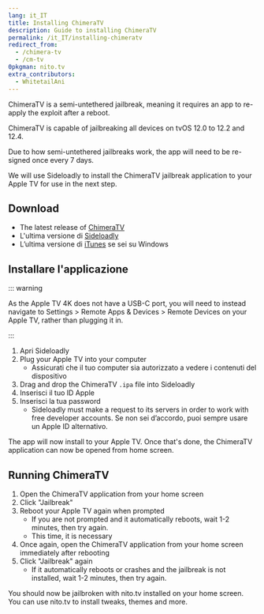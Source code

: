 ```yaml
---
lang: it_IT
title: Installing ChimeraTV
description: Guide to installing ChimeraTV
permalink: /it_IT/installing-chimeratv
redirect_from:
  - /chimera-tv
  - /cm-tv
0pkgman: nito.tv
extra_contributors:
  - WhitetailAni
---
```


ChimeraTV is a <router-link to="/types-of-jailbreak/#semi-untethered-jailbreaks">semi-untethered jailbreak</router-link>, meaning it requires an app to re-apply the exploit after a reboot.

ChimeraTV is capable of jailbreaking all devices on tvOS 12.0 to 12.2 and 12.4.

Due to how semi-untethered jailbreaks work, the app will need to be <router-link to="/resigning-apps">re-signed</router-link> once every 7 days.

We will use Sideloadly to install the ChimeraTV jailbreak application to your Apple TV for use in the next step.

## Download

- The latest release of [ChimeraTV](https://chimera.coolstar.org/)
- L'ultima versione di [Sideloadly](https://sideloadly.io/)
- L’ultima versione di [iTunes](https://www.apple.com/itunes/download/win32) se sei su Windows

## Installare l'applicazione

::: warning

As the Apple TV 4K does not have a USB-C port, you will need to instead navigate to Settings > Remote Apps & Devices > Remote Devices on your Apple TV, rather than plugging it in.

:::

1. Apri Sideloadly
2. Plug your Apple TV into your computer
   - Assicurati che il tuo computer sia autorizzato a vedere i contenuti del dispositivo
3. Drag and drop the ChimeraTV `.ipa` file into Sideloadly
4. Inserisci il tuo ID Apple
5. Inserisci la tua password
   - Sideloadly must make a request to its servers in order to work with free developer accounts. Se non sei d’accordo, puoi sempre usare un Apple ID alternativo.

The app will now install to your Apple TV. Once that's done, the ChimeraTV application can now be opened from home screen.

## Running ChimeraTV

1. Open the ChimeraTV application from your home screen
2. Click "Jailbreak"
3. Reboot your Apple TV again when prompted
   - If you are not prompted and it automatically reboots, wait 1-2 minutes, then try again.
   - This time, it is necessary
4. Once again, open the ChimeraTV application from your home screen immediately after rebooting
5. Click "Jailbreak" again
   - If it automatically reboots or crashes and the jailbreak is not installed, wait 1-2 minutes, then try again.

You should now be jailbroken with nito.tv installed on your home screen. You can use nito.tv to install <router-link to="/faq/#what-are-tweaks">tweaks</router-link>, themes and more.
